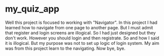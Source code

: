 # my_quiz_app

Well this project is focused to working with "Navigator".
In this project I had learned how to navigate from one page
to another page.
But I must admit that register and login screens are illogical.
So I had just designed but they don't work.
However you should login and then registrate.
So and how I said it is illogical.
But my purpose was not to set up logic
of login system.
My aim was from this project learn to the navigating.
Now bye, bye.
